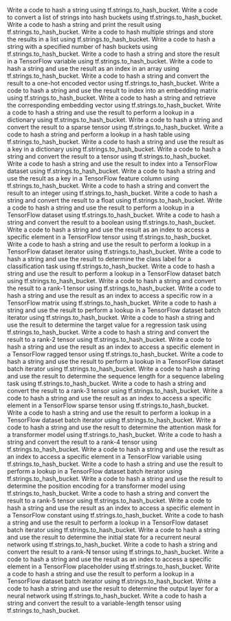 Write a code to hash a string using tf.strings.to_hash_bucket.
Write a code to convert a list of strings into hash buckets using tf.strings.to_hash_bucket.
Write a code to hash a string and print the result using tf.strings.to_hash_bucket.
Write a code to hash multiple strings and store the results in a list using tf.strings.to_hash_bucket.
Write a code to hash a string with a specified number of hash buckets using tf.strings.to_hash_bucket.
Write a code to hash a string and store the result in a TensorFlow variable using tf.strings.to_hash_bucket.
Write a code to hash a string and use the result as an index in an array using tf.strings.to_hash_bucket.
Write a code to hash a string and convert the result to a one-hot encoded vector using tf.strings.to_hash_bucket.
Write a code to hash a string and use the result to index into an embedding matrix using tf.strings.to_hash_bucket.
Write a code to hash a string and retrieve the corresponding embedding vector using tf.strings.to_hash_bucket.
Write a code to hash a string and use the result to perform a lookup in a dictionary using tf.strings.to_hash_bucket.
Write a code to hash a string and convert the result to a sparse tensor using tf.strings.to_hash_bucket.
Write a code to hash a string and perform a lookup in a hash table using tf.strings.to_hash_bucket.
Write a code to hash a string and use the result as a key in a dictionary using tf.strings.to_hash_bucket.
Write a code to hash a string and convert the result to a tensor using tf.strings.to_hash_bucket.
Write a code to hash a string and use the result to index into a TensorFlow dataset using tf.strings.to_hash_bucket.
Write a code to hash a string and use the result as a key in a TensorFlow feature column using tf.strings.to_hash_bucket.
Write a code to hash a string and convert the result to an integer using tf.strings.to_hash_bucket.
Write a code to hash a string and convert the result to a float using tf.strings.to_hash_bucket.
Write a code to hash a string and use the result to perform a lookup in a TensorFlow dataset using tf.strings.to_hash_bucket.
Write a code to hash a string and convert the result to a boolean using tf.strings.to_hash_bucket.
Write a code to hash a string and use the result as an index to access a specific element in a TensorFlow tensor using tf.strings.to_hash_bucket.
Write a code to hash a string and use the result to perform a lookup in a TensorFlow dataset iterator using tf.strings.to_hash_bucket.
Write a code to hash a string and use the result to determine the class label for a classification task using tf.strings.to_hash_bucket.
Write a code to hash a string and use the result to perform a lookup in a TensorFlow dataset batch using tf.strings.to_hash_bucket.
Write a code to hash a string and convert the result to a rank-1 tensor using tf.strings.to_hash_bucket.
Write a code to hash a string and use the result as an index to access a specific row in a TensorFlow matrix using tf.strings.to_hash_bucket.
Write a code to hash a string and use the result to perform a lookup in a TensorFlow dataset batch iterator using tf.strings.to_hash_bucket.
Write a code to hash a string and use the result to determine the target value for a regression task using tf.strings.to_hash_bucket.
Write a code to hash a string and convert the result to a rank-2 tensor using tf.strings.to_hash_bucket.
Write a code to hash a string and use the result as an index to access a specific element in a TensorFlow ragged tensor using tf.strings.to_hash_bucket.
Write a code to hash a string and use the result to perform a lookup in a TensorFlow dataset batch iterator using tf.strings.to_hash_bucket.
Write a code to hash a string and use the result to determine the sequence length for a sequence labeling task using tf.strings.to_hash_bucket.
Write a code to hash a string and convert the result to a rank-3 tensor using tf.strings.to_hash_bucket.
Write a code to hash a string and use the result as an index to access a specific element in a TensorFlow sparse tensor using tf.strings.to_hash_bucket.
Write a code to hash a string and use the result to perform a lookup in a TensorFlow dataset batch iterator using tf.strings.to_hash_bucket.
Write a code to hash a string and use the result to determine the attention mask for a transformer model using tf.strings.to_hash_bucket.
Write a code to hash a string and convert the result to a rank-4 tensor using tf.strings.to_hash_bucket.
Write a code to hash a string and use the result as an index to access a specific element in a TensorFlow variable using tf.strings.to_hash_bucket.
Write a code to hash a string and use the result to perform a lookup in a TensorFlow dataset batch iterator using tf.strings.to_hash_bucket.
Write a code to hash a string and use the result to determine the position encoding for a transformer model using tf.strings.to_hash_bucket.
Write a code to hash a string and convert the result to a rank-5 tensor using tf.strings.to_hash_bucket.
Write a code to hash a string and use the result as an index to access a specific element in a TensorFlow constant using tf.strings.to_hash_bucket.
Write a code to hash a string and use the result to perform a lookup in a TensorFlow dataset batch iterator using tf.strings.to_hash_bucket.
Write a code to hash a string and use the result to determine the initial state for a recurrent neural network using tf.strings.to_hash_bucket.
Write a code to hash a string and convert the result to a rank-N tensor using tf.strings.to_hash_bucket.
Write a code to hash a string and use the result as an index to access a specific element in a TensorFlow placeholder using tf.strings.to_hash_bucket.
Write a code to hash a string and use the result to perform a lookup in a TensorFlow dataset batch iterator using tf.strings.to_hash_bucket.
Write a code to hash a string and use the result to determine the output layer for a neural network using tf.strings.to_hash_bucket.
Write a code to hash a string and convert the result to a variable-length tensor using tf.strings.to_hash_bucket.